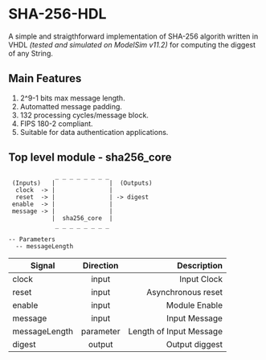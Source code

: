 # SHA-256-HDL

A simple and straigthforward implementation of SHA-256 algorith written in VHDL *(tested and simulated on ModelSim v11.2)* for computing the diggest of any String.

## Main Features
1. 2^9-1 bits max message length.
2. Automatted message padding.
3. 132 processing cycles/message block.
4. FIPS 180-2 compliant.
5. Suitable for data authentication applications.

## Top level module - sha256_core

                 _ _ _ _ _ _ _ _                                           
     (Inputs)   |               |  (Outputs)                   
      clock  -> |               |       
      reset  -> |               | -> digest
     enable  -> |               |
     message -> |               |
                |  sha256_core  |                  
                 _ _ _ _ _ _ _ _                      
                                                                     
    -- Parameters
      -- messageLength

| Signal        | Direction     | Description  |
| ------------- |:-------------:| ------------:|
| clock         | input         | Input Clock  |
| reset         | input         | Asynchronous reset  |
| enable | input      |    Module Enable        |
| message | input      |    Input Message        |
| messageLength | parameter      |   Length of Input Message        |
| digest | output      |    Output diggest        |

